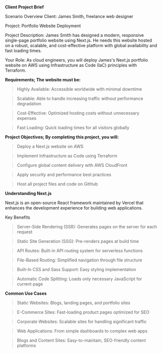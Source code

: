 **Client Project Brief**


Scenario Overview
Client: James Smith, freelance web designer

Project: Portfolio Website Deployment

Project Description:
James Smith has designed a modern, responsive single-page portfolio website using Next.js. He needs this website hosted on a robust, scalable, and cost-effective platform with global availability and fast loading times.

Your Role:
As cloud engineers, you will deploy James's Next.js portfolio website on AWS using Infrastructure as Code (IaC) principles with Terraform.

**Requirements; The website must be:**
>Highly Available: Accessible worldwide with minimal downtime

>Scalable: Able to handle increasing traffic without performance degradation

>Cost-Effective: Optimized hosting costs without unnecessary expenses

>Fast Loading: Quick loading times for all visitors globally

**Project Objectives; By completing this project, you will:**

>Deploy a Next.js website on AWS

>Implement Infrastructure as Code using Terraform

>Configure global content delivery with AWS CloudFront

>Apply security and performance best practices

>Host all project files and code on GitHub

**Understanding Next.js**

Next.js is an open-source React framework maintained by Vercel that enhances the development experience for building web applications.

Key Benefits

>Server-Side Rendering (SSR): Generates pages on the server for each request

>Static Site Generation (SSG): Pre-renders pages at build time

>API Routes: Built-in API routing system for serverless functions

>File-Based Routing: Simplified navigation through file structure

>Built-In CSS and Sass Support: Easy styling implementation

>Automatic Code Splitting: Loads only necessary JavaScript for current page

**Common Use Cases**

>Static Websites: Blogs, landing pages, and portfolio sites

>E-Commerce Sites: Fast-loading product pages optimized for SEO

>Corporate Websites: Scalable sites for handling significant traffic

>Web Applications: From simple dashboards to complex web apps

>Blogs and Content Sites: Easy-to-maintain, SEO-friendly content platforms
